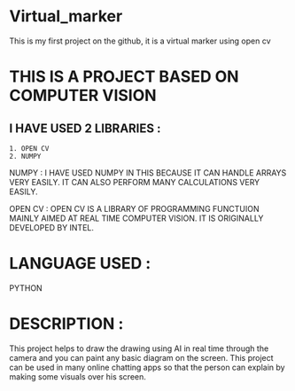 # Virtual_marker
This is my first project on the github, it  is a virtual marker using open cv


# THIS IS A PROJECT BASED ON COMPUTER VISION



## I HAVE USED 2 LIBRARIES :
	1. OPEN CV
	2. NUMPY

NUMPY : I HAVE USED NUMPY IN THIS BECAUSE IT CAN HANDLE ARRAYS VERY EASILY.
	IT CAN ALSO PERFORM MANY CALCULATIONS VERY EASILY.

OPEN CV : OPEN CV IS A LIBRARY OF PROGRAMMING FUNCTUION MAINLY AIMED AT REAL
	  TIME COMPUTER VISION. IT IS ORIGINALLY DEVELOPED BY INTEL.





# LANGUAGE USED :
PYTHON





# DESCRIPTION :
This project helps to draw the drawing using AI in real time through 
the camera and you can paint any basic diagram on the screen.
This project can be used in many online chatting apps so that the person 
can explain by making some visuals over his screen.
